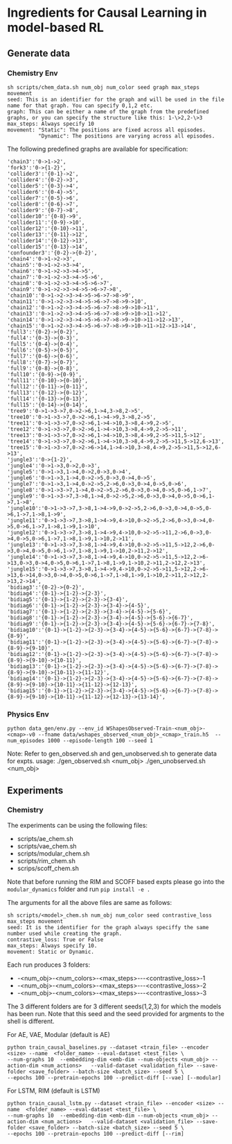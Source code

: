 # Ingredients for Causal Learning in model-based RL


## Generate data

### Chemistry Env
```
sh scripts/chem_data.sh num_obj num_color seed graph max_steps movement
seed: This is an identifier for the graph and will be used in the file name for that graph. You can specify 0,1,2 etc.
graph: This can be either a name of the graph from the predefined graphs, or you can specify the structure like this: 1-\>2,2-\>3
max_steps: Always specify 10
movement: "Static": The positions are fixed across all episodes.
          "Dynamic": The positions are varying across all episodes. 
```
The following predefined graphs are available for specification:
```
'chain3':'0->1->2',
'fork3':'0->{1-2}',
'collider3':'{0-1}->2',
'collider4':'{0-2}->3',
'collider5':'{0-3}->4',
'collider6':'{0-4}->5',
'collider7':'{0-5}->6',
'collider8':'{0-6}->7',
'collider9':'{0-7}->8',
'collider10':'{0-8}->9',
'collider11':'{0-9}->10',
'collider12':'{0-10}->11',
'collider13':'{0-11}->12',
'collider14':'{0-12}->13',
'collider15':'{0-13}->14',
'confounder3':'{0-2}->{0-2}',
'chain4':'0->1->2->3',
'chain5':'0->1->2->3->4',
'chain6':'0->1->2->3->4->5',
'chain7':'0->1->2->3->4->5->6',
'chain8':'0->1->2->3->4->5->6->7',
'chain9':'0->1->2->3->4->5->6->7->8',
'chain10':'0->1->2->3->4->5->6->7->8->9',
'chain11':'0->1->2->3->4->5->6->7->8->9->10',
'chain12':'0->1->2->3->4->5->6->7->8->9->10->11',
'chain13':'0->1->2->3->4->5->6->7->8->9->10->11->12',
'chain14':'0->1->2->3->4->5->6->7->8->9->10->11->12->13',
'chain15':'0->1->2->3->4->5->6->7->8->9->10->11->12->13->14',
'full3':'{0-2}->{0-2}',
'full4':'{0-3}->{0-3}',
'full5':'{0-4}->{0-4}',
'full6':'{0-5}->{0-5}',
'full7':'{0-6}->{0-6}',
'full8':'{0-7}->{0-7}',
'full9':'{0-8}->{0-8}',
'full10':'{0-9}->{0-9}',
'full11':'{0-10}->{0-10}',
'full12':'{0-11}->{0-11}',
'full13':'{0-12}->{0-12}',
'full14':'{0-13}->{0-13}',
'full15':'{0-14}->{0-14}',
'tree9':'0->1->3->7,0->2->6,1->4,3->8,2->5',
'tree10':'0->1->3->7,0->2->6,1->4->9,3->8,2->5',
'tree11':'0->1->3->7,0->2->6,1->4->10,3->8,4->9,2->5',
'tree12':'0->1->3->7,0->2->6,1->4->10,3->8,4->9,2->5->11',
'tree13':'0->1->3->7,0->2->6,1->4->10,3->8,4->9,2->5->11,5->12',
'tree14':'0->1->3->7,0->2->6,1->4->10,3->8,4->9,2->5->11,5->12,6->13',
'tree15':'0->1->3->7,0->2->6->14,1->4->10,3->8,4->9,2->5->11,5->12,6->13',
'jungle3':'0->{1-2}',
'jungle4':'0->1->3,0->2,0->3',
'jungle5':'0->1->3,1->4,0->2,0->3,0->4',
'jungle6':'0->1->3,1->4,0->2->5,0->3,0->4,0->5',
'jungle7':'0->1->3,1->4,0->2->5,2->6,0->3,0->4,0->5,0->6',
'jungle8':'0->1->3->7,1->4,0->2->5,2->6,0->3,0->4,0->5,0->6,1->7',
'jungle9':'0->1->3->7,3->8,1->4,0->2->5,2->6,0->3,0->4,0->5,0->6,1->7,1->8',
'jungle10':'0->1->3->7,3->8,1->4->9,0->2->5,2->6,0->3,0->4,0->5,0->6,1->7,1->8,1->9',
'jungle11':'0->1->3->7,3->8,1->4->9,4->10,0->2->5,2->6,0->3,0->4,0->5,0->6,1->7,1->8,1->9,1->10',
'jungle12':'0->1->3->7,3->8,1->4->9,4->10,0->2->5->11,2->6,0->3,0->4,0->5,0->6,1->7,1->8,1->9,1->10,2->11',
'jungle13':'0->1->3->7,3->8,1->4->9,4->10,0->2->5->11,5->12,2->6,0->3,0->4,0->5,0->6,1->7,1->8,1->9,1->10,2->11,2->12',
'jungle14':'0->1->3->7,3->8,1->4->9,4->10,0->2->5->11,5->12,2->6->13,0->3,0->4,0->5,0->6,1->7,1->8,1->9,1->10,2->11,2->12,2->13',
'jungle15':'0->1->3->7,3->8,1->4->9,4->10,0->2->5->11,5->12,2->6->13,6->14,0->3,0->4,0->5,0->6,1->7,1->8,1->9,1->10,2->11,2->12,2->13,2->14',
'bidiag3':'{0-2}->{0-2}',
'bidiag4':'{0-1}->{1-2}->{2-3}',
'bidiag5':'{0-1}->{1-2}->{2-3}->{3-4}',
'bidiag6':'{0-1}->{1-2}->{2-3}->{3-4}->{4-5}',
'bidiag7':'{0-1}->{1-2}->{2-3}->{3-4}->{4-5}->{5-6}',
'bidiag8':'{0-1}->{1-2}->{2-3}->{3-4}->{4-5}->{5-6}->{6-7}',
'bidiag9':'{0-1}->{1-2}->{2-3}->{3-4}->{4-5}->{5-6}->{6-7}->{7-8}',
'bidiag10':'{0-1}->{1-2}->{2-3}->{3-4}->{4-5}->{5-6}->{6-7}->{7-8}->{8-9}',
'bidiag11':'{0-1}->{1-2}->{2-3}->{3-4}->{4-5}->{5-6}->{6-7}->{7-8}->{8-9}->{9-10}',
'bidiag12':'{0-1}->{1-2}->{2-3}->{3-4}->{4-5}->{5-6}->{6-7}->{7-8}->{8-9}->{9-10}->{10-11}',
'bidiag13':'{0-1}->{1-2}->{2-3}->{3-4}->{4-5}->{5-6}->{6-7}->{7-8}->{8-9}->{9-10}->{10-11}->{11-12}',
'bidiag14':'{0-1}->{1-2}->{2-3}->{3-4}->{4-5}->{5-6}->{6-7}->{7-8}->{8-9}->{9-10}->{10-11}->{11-12}->{12-13}',
'bidiag15':'{0-1}->{1-2}->{2-3}->{3-4}->{4-5}->{5-6}->{6-7}->{7-8}->{8-9}->{9-10}->{10-11}->{11-12}->{12-13}->{13-14}',

```
### Physics Env 

```
python data_gen/env.py --env_id WShapesObserved-Train-<num_obj>-<cmap>-v0 --fname data/wshapes_observed_<num_obj>_<cmap>_train.h5  --num_episodes 1000 --episode-length 100 --seed 1
```

Note: Refer to gen_observed.sh and gen_unobserved.sh to generate data for expts. usage: ./gen_observed.sh <num_obj> <cmap>   ./gen_unobserved.sh <num_obj> <cmap>


## Experiments

### Chemistry
The experiments can be using the following files:

- scripts/ae_chem.sh
- scripts/vae_chem.sh
- scripts/modular_chem.sh
- scripts/rim_chem.sh
- scrips/scoff_chem.sh

Note that before running the RIM and SCOFF based expts please go into the `modular_dynamics` folder and run `pip install -e .`

The arguments for all the above files are same as follows:
``` 
sh scripts/<model>_chem.sh num_obj num_color seed contrastive_loss max_steps movement
seed: It is the identifier for the graph always speciffy the same number used while creating the graph.
contrastive_loss: True or False
max_steps: Always specify 10.
movement: Static or Dynamic.
```
Each run produces 3 folders:

- <model>-<num_obj>-<num_colors>-<max_steps>-<movement>-<seed>-<contrastive_loss>-1
- <model>-<num_obj>-<num_colors>-<max_steps>-<movement>-<seed>-<contrastive_loss>-2
- <model>-<num_obj>-<num_colors>-<max_steps>-<movement>-<seed>-<contrastive_loss>-3

The 3 different folders are for 3 different seeds(1,2,3) for which the models has been run. Note that this seed and the seed provided for argments to the shell is different.


For AE, VAE, Modular (default is AE)
```
python train_causal_baselines.py --dataset <train_file> --encoder <size> --name  <folder_name> --eval-dataset <test_file> \
--num-graphs 10  --embedding-dim <emb-dim --num-objects <num_obj> --action-dim <num_actions>   --valid-dataset <validation_file> --save-folder <save_folder> --batch-size <batch_size> --seed 5 \
--epochs 100 --pretrain-epochs 100 --predict-diff [--vae] [--modular]
```
For LSTM, RIM (default is LSTM)
```
python train_causal_lstm.py --dataset <train_file> --encoder <size> --name  <folder_name> --eval-dataset <test_file> \
--num-graphs 10  --embedding-dim <emb-dim --num-objects <num_obj> --action-dim <num_actions>   --valid-dataset <validation_file> --save-folder <save_folder> --batch-size <batch_size> --seed 5 \
--epochs 100 --pretrain-epochs 100 --predict-diff [--rim]
